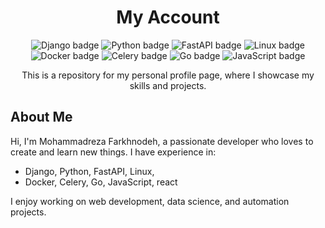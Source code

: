 <h1 align="center">My Account</h1>
<p align="center">
  <img src="https://img.shields.io/badge/Django-092E20?style=for-the-badge&logo=django&logoColor=white" alt="Django badge"/>
  <img src="https://img.shields.io/badge/Python-3776AB?style=for-the-badge&logo=python&logoColor=white" alt="Python badge"/>
  <img src="https://img.shields.io/badge/FastAPI-009688?style=for-the-badge&logo=fastapi&logoColor=white" alt="FastAPI badge"/>
  <img src="https://img.shields.io/badge/Linux-FCC624?style=for-the-badge&logo=linux&logoColor=black" alt="Linux badge"/>
  <img src="https://img.shields.io/badge/Docker-2496ED?style=for-the-badge&logo=docker&logoColor=white" alt="Docker badge"/>
  <img src="https://img.shields.io/badge/Celery-37814A?style=for-the-badge&logo=celery&logoColor=white" alt="Celery badge"/>
  <img src="https://img.shields.io/badge/Go-00ADD8?style=for-the-badge&logo=go&logoColor=white" alt="Go badge"/>
  <img src="https://img.shields.io/badge/JavaScript-F7DF1E?style=for-the-badge&logo=javascript&logoColor=black" alt="JavaScript badge"/>
</p>
<p align="center">
  This is a repository for my personal profile page, where I showcase my skills and projects.
</p>

## About Me

Hi, I'm Mohammadreza Farkhnodeh, a passionate developer who loves to create and learn new things. I have experience in:

- Django, Python, FastAPI, Linux, 
- Docker, Celery, Go, JavaScript, react

I enjoy working on web development, data science, and automation projects.
